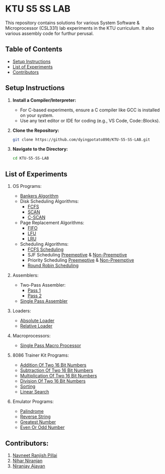 # KTU S5 SS LAB

This repository contains solutions for various System Software & Microprocessor (CSL331) lab experiments in the KTU curriculum. It also various assembly code for furthur perusal.

## Table of Contents
- [Setup Instructions](#setup-instructions)
- [List of Experiments](#list-of-experiments)
- [Contributors](#contributors)


## Setup Instructions

1. **Install a Compiler/Interpreter:**
   - For C-based experiments, ensure a C compiler like GCC is installed on your system.
   - Use any text editor or IDE for coding (e.g., VS Code, Code::Blocks).
   
2. **Clone the Repository:**
   ```bash
   git clone https://github.com/dyingpotato890/KTU-S5-SS-LAB.git
   ```
3. **Navigate to the Directory:**
    ```bash
    cd KTU-S5-SS-LAB
   ```

## List of Experiments

1. OS Programs:
   * [Bankers Algorithm](https://github.com/dyingpotato890/KTU-S4-OS-LAB/blob/main/Semaphores%20%26%20Bankers%20Algorithm/BankersAlgorithm.c)
   * Disk Scheduling Algorithms:
       - [FCFS](https://github.com/dyingpotato890/KTU-S4-OS-LAB/blob/main/Disk%20Scheduling%20Algorithms/FCFS.c)
       - [SCAN](https://github.com/dyingpotato890/KTU-S4-OS-LAB/blob/main/Disk%20Scheduling%20Algorithms/SCAN.c)
       - [C-SCAN](https://github.com/dyingpotato890/KTU-S4-OS-LAB/blob/main/Disk%20Scheduling%20Algorithms/CSCAN.c)
   * Page Replacement Algorithms:
     - [FIFO](https://github.com/dyingpotato890/KTU-S4-OS-LAB/blob/main/Page%20Replacement%20Algorithms/FIFO.c)
     - [LFU](https://github.com/dyingpotato890/KTU-S4-OS-LAB/blob/main/Page%20Replacement%20Algorithms/LFU.c)
     - [LRU](https://github.com/dyingpotato890/KTU-S4-OS-LAB/blob/main/Page%20Replacement%20Algorithms/LRU.c)
   * Scheduling Algorithms:
     - [FCFS Scheduling](https://github.com/dyingpotato890/KTU-S4-OS-LAB/blob/main/Scheduling%20Algorithms/FCFS.c)
     - SJF Scheduling [Preemeptive](https://github.com/dyingpotato890/KTU-S4-OS-LAB/blob/main/Scheduling%20Algorithms/sjfP.c) & [Non-Preemptive](https://github.com/dyingpotato890/KTU-S4-OS-LAB/blob/main/Scheduling%20Algorithms/sjfNP.c)
     - Priority Scheduling [Preemeptive](https://github.com/dyingpotato890/KTU-S4-OS-LAB/blob/main/Scheduling%20Algorithms/prioritySchedulingP.c) & [Non-Preemptive](https://github.com/dyingpotato890/KTU-S4-OS-LAB/blob/main/Scheduling%20Algorithms/prioritySchedulingNP.c)
     - [Round Robin Scheduling](https://github.com/dyingpotato890/KTU-S4-OS-LAB/blob/main/CPU%20Scheduling/RoundRobin.c)
       
3. Assemblers:
   * Two-Pass Assembler:
     - [Pass 1](https://github.com/dyingpotato890/KTU-S5-SS-LAB/blob/main/Assemblers/Two%20Pass%20Assembler/passone.c)
     - [Pass 2](https://github.com/dyingpotato890/KTU-S5-SS-LAB/blob/main/Assemblers/Two%20Pass%20Assembler/passtwo.c)
    * [Single Pass Assembler](https://github.com/dyingpotato890/KTU-S5-SS-LAB/blob/main/Assemblers/Single%20Pass%20Assembler/singlepass.c)
      
5. Loaders:
   * [Absolute Loader](https://github.com/dyingpotato890/KTU-S5-SS-LAB/blob/main/Loaders/Absolute/absloader.c)
   * [Relative Loader](https://github.com/dyingpotato890/KTU-S5-SS-LAB/blob/main/Loaders/Relocating/relocating.c)
     
7. Macroprocessors:
   * [Single Pass Macro Processor](https://github.com/dyingpotato890/KTU-S5-SS-LAB/blob/main/Macroprocessor/Single%20Pass%20Macro/macro.c)
     
9. 8086 Trainer Kit Programs:
    * [Addition Of Two 16 Bit Numbers](https://github.com/dyingpotato890/KTU-S5-SS-LAB/blob/main/8086%20Trainer%20Kit/Addition%20Of%20Two%2016%20Bit%20Numbers.pdf)
    * [Subtraction Of Two 16 Bit Numbers](https://github.com/dyingpotato890/KTU-S5-SS-LAB/blob/main/8086%20Trainer%20Kit/Subtraction%20Of%20Two%2016%20Bit%20Numbers.pdf)
    * [Multiplication Of Two 16 Bit Numbers](https://github.com/dyingpotato890/KTU-S5-SS-LAB/blob/main/8086%20Trainer%20Kit/Multiplication%20Of%20Two%2016%20Bit%20Numbers.pdf)
    * [Division Of Two 16 Bit Numbers](https://github.com/dyingpotato890/KTU-S5-SS-LAB/blob/main/8086%20Trainer%20Kit/Division%20Of%20Two%2016%20Bit%20Numbers.pdf)
    * [Sorting](https://github.com/dyingpotato890/KTU-S5-SS-LAB/blob/main/8086%20Trainer%20Kit/Sorting.pdf)
    * [Linear Search](https://github.com/dyingpotato890/KTU-S5-SS-LAB/blob/main/8086%20Trainer%20Kit/Linear%20Search.pdf)
      
11. Emulator Programs:
    * [Palindrome](https://github.com/dyingpotato890/KTU-S5-SS-LAB/blob/main/Emulator%20Programs/palindrome.asm)
    * [Reverse String](https://github.com/dyingpotato890/KTU-S5-SS-LAB/blob/main/Emulator%20Programs/reversestring.ASM)
    * [Greatest Number](https://github.com/dyingpotato890/KTU-S5-SS-LAB/blob/main/Emulator%20Programs/greatestnum.ASM)
    * [Even Or Odd Number](https://github.com/dyingpotato890/KTU-S5-SS-LAB/blob/main/Emulator%20Programs/EVENODD.asm)

## Contributors:

1. [Navneet Ranjish Pillai](https://github.com/Lionel-Logan)
2. [Nihar Niranjan](https://github.com/nihar-2004)
3. [Niranjay Ajayan](https://github.com/dyingpotato890)
